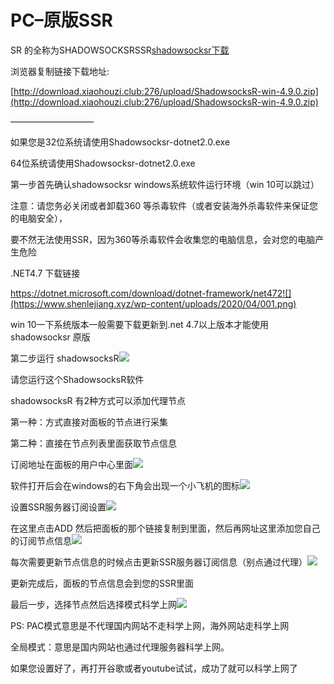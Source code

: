# PC–原版SSR

SR 的全称为SHADOWSOCKSRSSR[shadowsocksr下载](https://www.shenlejiang.xyz/upload/ShadowsocksR-win-4.9.0.zip)

浏览器复制链接下载地址:

[http://download.xiaohouzi.club:276/upload/ShadowsocksR-win-4.9.0.zip](http://download.xiaohouzi.club:276/upload/ShadowsocksR-win-4.9.0.zip)

—————————–

如果您是32位系统请使用Shadowsocksr-dotnet2.0.exe

64位系统请使用Shadowsocksr-dotnet2.0.exe

第一步首先确认shadowsocksr windows系统软件运行环境（win 10可以跳过）

注意：请您务必关闭或者卸载360 等杀毒软件（或者安装海外杀毒软件来保证您的电脑安全），

要不然无法使用SSR，因为360等杀毒软件会收集您的电脑信息，会对您的电脑产生危险

.NET4.7 下载链接

https://dotnet.microsoft.com/download/dotnet-framework/net472![](https://www.shenlejiang.xyz/wp-content/uploads/2020/04/001.png)

win 10一下系统版本一般需要下载更新到.net 4.7以上版本才能使用shadowsocksr 原版

第二步运行 shadowsocksR![](https://www.shenlejiang.xyz/wp-content/uploads/2020/04/TIM%E5%9B%BE%E7%89%8720200408025854-1024x326.png)

请您运行这个ShadowsocksR软件

shadowsocksR 有2种方式可以添加代理节点

第一种：方式直接对面板的节点进行采集

第二种：直接在节点列表里面获取节点信息

订阅地址在面板的用户中心里面![](https://www.shenlejiang.xyz/wp-content/uploads/2020/04/TIM%E5%9B%BE%E7%89%8720200408030456.png)

软件打开后会在windows的右下角会出现一个小飞机的图标![](https://www.shenlejiang.xyz/wp-content/uploads/2020/04/006.png)

设置SSR服务器订阅设置![](https://www.shenlejiang.xyz/wp-content/uploads/2020/04/007.png)

在这里点击ADD 然后把面板的那个链接复制到里面，然后再网址这里添加您自己的订阅节点信息![](https://www.shenlejiang.xyz/wp-content/uploads/2020/04/008.png)  
  
每次需要更新节点信息的时候点击更新SSR服务器订阅信息（别点通过代理）![](https://www.shenlejiang.xyz/wp-content/uploads/2020/04/009-1.png)

更新完成后，面板的节点信息会到您的SSR里面

最后一步，选择节点然后选择模式科学上网![](https://www.shenlejiang.xyz/wp-content/uploads/2020/04/010.png)

PS: PAC模式意思是不代理国内网站不走科学上网，海外网站走科学上网

全局模式：意思是国内网站也通过代理服务器科学上网。

如果您设置好了，再打开谷歌或者youtube试试，成功了就可以科学上网了


